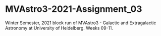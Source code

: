 # MVAstro3-2021-Assignment_03
Winter Semester, 2021 block run of MVAstro3 - Galactic and Extragalactic Astronomy at University of Heidelberg. Weeks 09-11.
